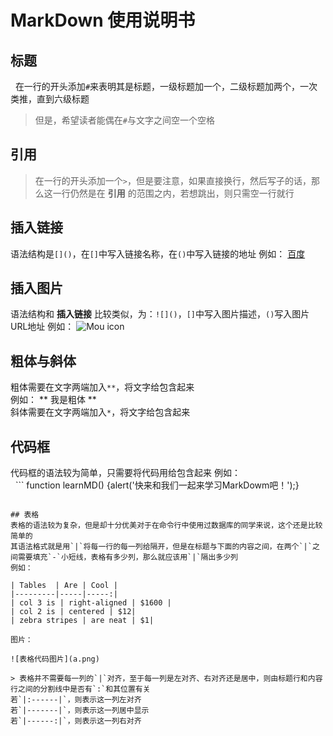 # MarkDown 使用说明书

## 标题
   在一行的开头添加`#`来表明其是标题，一级标题加一个，二级标题加两个，一次类推，直到六级标题
  > 但是，希望读者能偶在`#`与文字之间空一个空格
  
## 引用 
  > 在一行的开头添加一个`>`，但是要注意，如果直接换行，然后写子的话，那么这一行仍然是在 **引用** 的范围之内，若想跳出，则只需空一行就行

## 插入链接 
   语法结构是`[]()`，在`[]`中写入链接名称，在`()`中写入链接的地址 
   例如：  [百度](www.baidu.com)

## 插入图片 
   语法结构和 **插入链接** 比较类似，为：`![]()`，`[]`中写入图片描述，`()`写入图片URL地址 
   例如：  ![Mou icon](http://mouapp.com/Mou_128.png)
  
## 粗体与斜体 
   粗体需要在文字两端加入`**`，将文字给包含起来  
   例如： 
   ** 我是粗体 **  
   斜体需要在文字两端加入`*`，将文字给包含起来  

## 代码框 
   代码框的语法较为简单，只需要将代码用给包含起来 
   例如：  
   ```
   function learnMD() {alert('快来和我们一起来学习MarkDowm吧！');}
   ```
  
## 表格
   表格的语法较为复杂，但是却十分优美对于在命令行中使用过数据库的同学来说，这个还是比较简单的  
   其语法格式就是用`|`将每一行的每一列给隔开，但是在标题与下面的内容之间，在两个`|`之间需要填充`-`小短线，表格有多少列，那么就应该用`|`隔出多少列 
   例如： 

| Tables  | Are | Cool |
|---------|-----|-----:|
| col 3 is | right-aligned | $1600 |
| col 2 is | centered | $12|
| zebra stripes | are neat | $1| 

  图片：

  ![表格代码图片](a.png)

  > 表格并不需要每一列的`|`对齐，至于每一列是左对齐、右对齐还是居中，则由标题行和内容行之间的分割线中是否有`:`和其位置有关
  若`|:------|`，则表示这一列左对齐
  若`|-------|`，则表示这一列居中显示
  若`|------:|`，则表示这一列右对齐

